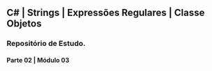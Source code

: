 ## C# | Strings | Expressões Regulares | Classe Objetos

### Repositório de Estudo.
#### Parte 02 | Módulo 03